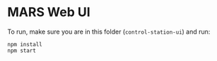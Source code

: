 # MARS Web UI
To run, make sure you are in this folder (`control-station-ui`) and run:
```shell
npm install
npm start
```